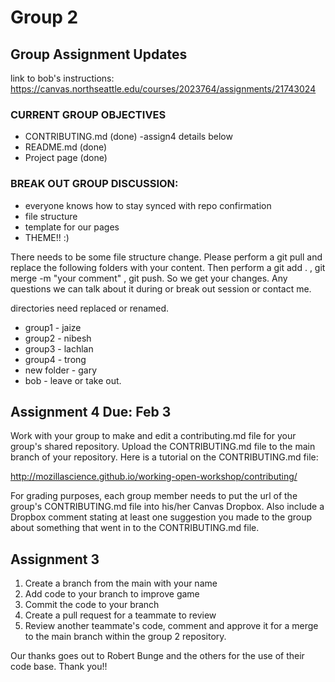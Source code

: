 # Group 2

## Group Assignment Updates

 link to bob's instructions: https://canvas.northseattle.edu/courses/2023764/assignments/21743024

### CURRENT GROUP OBJECTIVES

* CONTRIBUTING.md (done) -assign4 details below
* README.md (done)
* Project page (done)


### BREAK OUT GROUP DISCUSSION:

* everyone knows how to stay synced with repo confirmation
* file structure
* template for our pages
* THEME!! :)

There needs to be some file structure change. Please perform a  git pull and replace the following folders with your content. Then perform a git add . , git merge -m "your comment" , git push. So we get your changes. Any questions we can talk about it during or break out session or contact me.

directories need replaced or renamed.

* group1 - jaize
* group2 - nibesh
* group3 - lachlan
* group4 - trong
* new folder - gary
* bob - leave or take out.

## Assignment 4 Due: Feb 3

Work with your group to make and edit a contributing.md file for your group's shared repository. Upload the CONTRIBUTING.md file to the main branch of your repository. Here is a tutorial on the CONTRIBUTING.md file:

http://mozillascience.github.io/working-open-workshop/contributing/

For grading purposes, each group member needs to put the url of the group's CONTRIBUTING.md file into his/her Canvas Dropbox. Also include a Dropbox comment stating at least one suggestion you made to the group about something that went in to the CONTRIBUTING.md file.
 
## Assignment 3
1. Create a branch from the main with your name
2. Add code to your branch to improve game
3. Commit the code to your branch
4. Create a pull request for a teammate to review
5. Review another teammate's code, comment and approve it for a merge to the main branch within the group 2 repository. 


Our thanks goes out to Robert Bunge and the others for the use of their code base. Thank you!!
